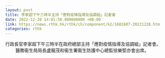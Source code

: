 ```yaml
---
layout: post
title: 李家超下午三時半主持「應對疫情指導及協調組」記者會
date: 2022-12-28 14:01:50.000000000 +08:00
link: https://news.rthk.hk/rthk/ch/component/k2/1681607-20221228.htm
categories: rthk
---
```


​行政長官李家超下午三時半在政府總部主持「應對疫情指導及協調組」記者會。
　　 
醫務衞生局局長盧寵茂和衞生署衞生防護中心總監徐樂堅亦會出席。
